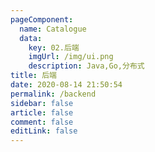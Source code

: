 ```yaml
---
pageComponent: 
  name: Catalogue
  data: 
    key: 02.后端
    imgUrl: /img/ui.png
    description: Java,Go,分布式
title: 后端
date: 2020-08-14 21:50:54
permalink: /backend
sidebar: false
article: false
comment: false
editLink: false
---
```

